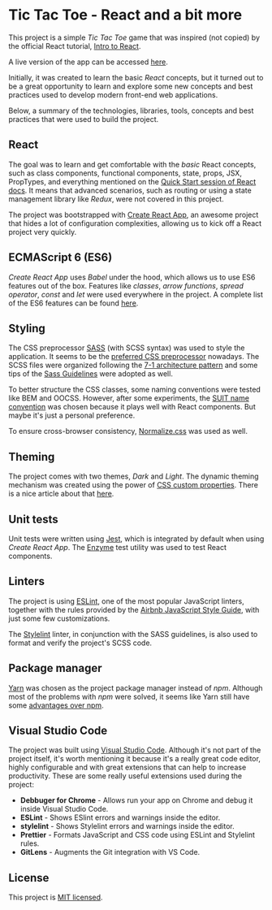 # Tic Tac Toe - React and a bit more

This project is a simple _Tic Tac Toe_ game that was inspired (not copied) by the official React tutorial, [Intro to React](https://reactjs.org/tutorial/tutorial.html).

A live version of the app can be accessed [here](https://reactjs-tictactoe.surge.sh/).

Initially, it was created to learn the basic _React_ concepts, but it turned out to be a great opportunity to learn and explore some new concepts and best practices used to develop modern front-end web applications.

Below, a summary of the technologies, libraries, tools, concepts and best practices that were used to build the project.

## React

The goal was to learn and get comfortable with the _basic_ React concepts, such as class components, functional components, state, props, JSX, PropTypes, and everything mentioned on the [Quick Start session of React docs](https://reactjs.org/docs/hello-world.html). It means that advanced scenarios, such as routing or using a state management library like _Redux_, were not covered in this project.

The project was bootstrapped with [Create React App](https://github.com/facebook/create-react-app), an awesome project that hides a lot of configuration complexities, allowing us to kick off a React project very quickly.

## ECMAScript 6 (ES6)

_Create React App_ uses _Babel_ under the hood, which allows us to use ES6 features out of the box. Features like _classes_, _arrow functions_, _spread operator_, _const_ and _let_ were used everywhere in the project. A complete list of the ES6 features can be found [here](https://github.com/lukehoban/es6features).

## Styling

The CSS preprocessor [SASS](https://sass-lang.com/) (with SCSS syntax) was used to style the application. It seems to be the [preferred CSS preprocessor](https://www.sitepoint.com/front-end-tooling-trends-2017/) nowadays. The SCSS files were organized following the [7-1 architecture pattern](https://sass-guidelin.es/#the-7-1-pattern) and some tips of the [Sass Guidelines](https://sass-guidelin.es/) were adopted as well.

To better structure the CSS classes, some naming conventions were tested like BEM and OOCSS. However, after some experiments, the [SUIT name convention](https://suitcss.github.io/) was chosen because it plays well with React components. But maybe it's just a personal preference.

To ensure cross-browser consistency, [Normalize.css](https://necolas.github.io/normalize.css/) was used as well.

## Theming

The project comes with two themes, _Dark_ and _Light_. The dynamic theming mechanism was created using the power of [CSS custom properties](https://developer.mozilla.org/en-US/docs/Web/CSS/Using_CSS_variables). There is a nice article about that [here](https://css-tricks.com/css-custom-properties-theming/).

## Unit tests

Unit tests were written using [Jest](https://facebook.github.io/jest/), which is integrated by default when using _Create React App_. The [Enzyme](airbnb.io/enzyme/) test utility was used to test React components.

## Linters

The project is using [ESLint](https://eslint.org), one of the most popular JavaScript linters, together with the rules provided by the [Airbnb JavaScript Style Guide](https://github.com/airbnb/javascript), with just some few customizations.

The [Stylelint](https://stylelint.io/) linter, in conjunction with the SASS guidelines, is also used to format and verify the project's SCSS code.

## Package manager

[Yarn](https://yarnpkg.com) was chosen as the project package manager instead of _npm_. Although most of the problems with _npm_ were solved, it seems like Yarn still have some [advantages over npm](https://codingwithspike.wordpress.com/2017/08/11/why-im-sticking-with-yarn/).

## Visual Studio Code

The project was built using [Visual Studio Code](https://code.visualstudio.com/). Although it's not part of the project itself, it's worth mentioning it because it's a really great code editor, highly configurable and with great extensions that can help to increase productivity. These are some really useful extensions used during the project:

* **Debbuger for Chrome** - Allows run your app on Chrome and debug it inside Visual Studio Code.
* **ESLint** - Shows ESlint errors and warnings inside the editor.
* **stylelint** - Shows Stylelint errors and warnings inside the editor.
* **Prettier** - Formats JavaScript and CSS code using ESLint and Stylelint rules.
* **GitLens** - Augments the Git integration with VS Code.

## License

This project is [MIT licensed](LICENSE).
